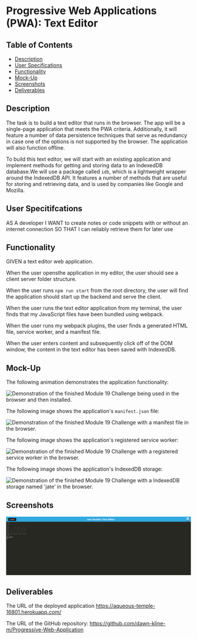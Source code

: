 # Progressive Web Applications (PWA): Text Editor

## Table of Contents
- [Description](#description)
- [User Specifications](#user-specifications)
- [Functionality](#functionality)
- [Mock-Up](#mock-up)
- [Screenshots](#screenshots)
- [Deliverables](#deliverables)

## Description

The task is to build a text editor that runs in the browser. The app will be a single-page application that meets the PWA criteria. Additionally, it will feature a number of data persistence techniques that serve as redundancy in case one of the options is not supported by the browser. The application will also function offline.

To build this text editor, we will start with an existing application and implement methods for getting and storing data to an IndexedDB database.We will use a package called `idb`, which is a lightweight wrapper around the IndexedDB API. It features a number of methods that are useful for storing and retrieving data, and is used by companies like Google and Mozilla.

## User Specitifcations

AS A developer
I WANT to create notes or code snippets with or without an internet connection
SO THAT I can reliably retrieve them for later use

## Functionality

GIVEN a text editor web application.

When the user opensthe application in my editor, the user should see a client server folder structure.

When the user runs `npm run start` from the root directory, the user will find the application should start up the backend and serve the client.

When the user runs the text editor application from my terminal, the user finds that my JavaScript files have been bundled using webpack.

When the user runs my webpack plugins, the user finds a generated HTML file, service worker, and a manifest file.

When the user enters content and subsequently click off of the DOM window, the content in the text editor has been saved with IndexedDB.

## Mock-Up

The following animation demonstrates the application functionality:

![Demonstration of the finished Module 19 Challenge being used in the browser and then installed.](./Assets/00-demo.gif)

The following image shows the application's `manifest.json` file:

![Demonstration of the finished Module 19 Challenge with a manifest file in the browser.](./Assets/01-manifest.png)

The following image shows the application's registered service worker:

![Demonstration of the finished Module 19 Challenge with a registered service worker in the browser.](./Assets/02-service-worker.png)

The following image shows the application's IndexedDB storage:

![Demonstration of the finished Module 19 Challenge with a IndexedDB storage named 'jate' in the browser.](./Assets/03-idb-storage.png)

## Screenshots

![Image showing The Tech Blog.](./images/screenshot-text-editor.png)

## Deliverables

The URL of the deployed application https://aqueous-temple-16801.herokuapp.com/

The URL of the GitHub repository: https://github.com/dawn-kline-m/Progressive-Web-Application
